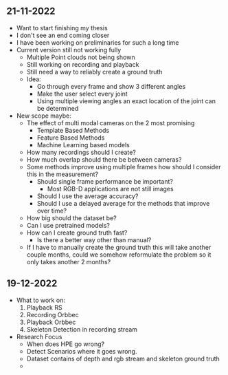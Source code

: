 
## 21-11-2022

- Want to start finishing my thesis
- I don't see an end coming closer
- I have been working on preliminaries for such a long time
- Current version still not working fully
	- Multiple Point clouds not being shown
	- Still working on recording and playback
	- Still need a way to reliably create a ground truth 
	- Idea:
		- Go through every frame and show 3 different angles
		- Make the user select every joint
		- Using multiple viewing angles an exact location of the joint can be determined
- New scope maybe:
	- The effect of multi modal cameras on the 2 most promising
		- Template Based Methods
		- Feature Based Methods
		- Machine Learning based models
	- How many recordings should I create?
	- How much overlap should there be between cameras?
	- Some methods improve using multiple frames how should I consider this in the measurement?
		- Should single frame performance be important?
			- Most RGB-D applications are not still images
		- Should I use the average accuracy?
		- Should I use a delayed average for the methods that improve over time?
	- How big should the dataset be?
	- Can I use pretrained models?
	- How can I create ground truth fast? 
		- Is there a better way other than manual?
	- If I have to manually create the ground truth this will take another couple months, could we somehow reformulate the problem so it only takes another 2 months?
 
## 19-12-2022

- What to work on:
	1.  Playback RS
	2. Recording Orbbec
	3. Playback Orbbec
	4. Skeleton Detection in recording stream
- Research Focus
	- When does HPE go wrong?
	- Detect Scenarios where it goes wrong.
	- Dataset contains of depth and rgb stream and skeleton ground truth
	- 